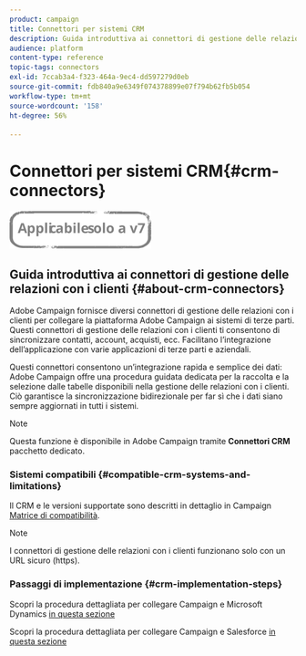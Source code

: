 ```yaml
---
product: campaign
title: Connettori per sistemi CRM
description: Guida introduttiva ai connettori di gestione delle relazioni con i clienti in Campaign
audience: platform
content-type: reference
topic-tags: connectors
exl-id: 7ccab3a4-f323-464a-9ec4-dd597279d0eb
source-git-commit: fdb840a9e6349f074378899e07f794b62fb5b054
workflow-type: tm+mt
source-wordcount: '158'
ht-degree: 56%

---
```


# Connettori per sistemi CRM{#crm-connectors}

![](../../assets/v7-only.svg)

## Guida introduttiva ai connettori di gestione delle relazioni con i clienti {#about-crm-connectors}

Adobe Campaign fornisce diversi connettori di gestione delle relazioni con i clienti per collegare la piattaforma Adobe Campaign ai sistemi di terze parti. Questi connettori di gestione delle relazioni con i clienti ti consentono di sincronizzare contatti, account, acquisti, ecc. Facilitano l’integrazione dell’applicazione con varie applicazioni di terze parti e aziendali.

Questi connettori consentono un’integrazione rapida e semplice dei dati: Adobe Campaign offre una procedura guidata dedicata per la raccolta e la selezione dalle tabelle disponibili nella gestione delle relazioni con i clienti. Ciò garantisce la sincronizzazione bidirezionale per far sì che i dati siano sempre aggiornati in tutti i sistemi.

>[!NOTE]
>
>Questa funzione è disponibile in Adobe Campaign tramite **Connettori CRM** pacchetto dedicato.


### Sistemi compatibili {#compatible-crm-systems-and-limitations}

Il CRM e le versioni supportate sono descritti in dettaglio in Campaign [Matrice di compatibilità](../../rn/using/compatibility-matrix.md).

>[!NOTE]
>
>I connettori di gestione delle relazioni con i clienti funzionano solo con un URL sicuro (https).

### Passaggi di implementazione {#crm-implementation-steps}

Scopri la procedura dettagliata per collegare Campaign e Microsoft Dynamics [in questa sezione](../../platform/using/crm-ms-dynamics.md)


Scopri la procedura dettagliata per collegare Campaign e Salesforce [in questa sezione](../../platform/using/crm-sfdc.md)
